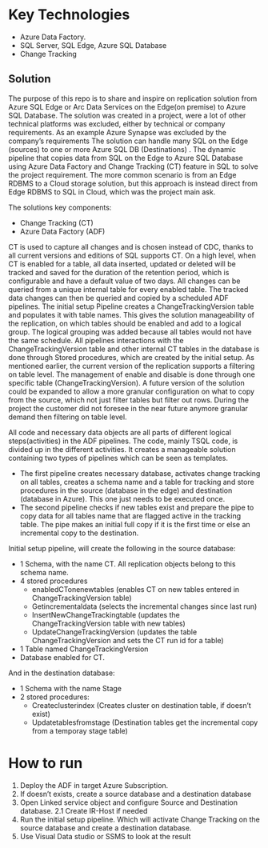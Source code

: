 # Key Technologies
*	Azure Data Factory.
*	SQL Server, SQL Edge, Azure SQL Database
*	Change Tracking

## Solution
The purpose of this repo is to share and inspire on replication solution from Azure SQL Edge or Arc Data Services on the Edge(on premise) to Azure SQL Database. The solution was created in a project, were a lot of other technical platforms was excluded, either by technical or company requirements. As an example Azure Synapse was excluded by the company’s requirements 
The solution can handle many SQL on the Edge (sources) to one or more Azure SQL DB (Destinations) . The dynamic pipeline that copies data from SQL on the Edge to Azure SQL Database using Azure Data Factory and Change Tracking (CT) feature in SQL to solve the project requirement. 
The more common scenario is from an Edge RDBMS to a Cloud storage solution, but this approach is instead direct from Edge RDBMS to SQL in Cloud, which was the project main ask. 

The solutions key components:
* Change Tracking (CT)
* Azure Data Factory (ADF)

CT is used to capture all changes and is chosen instead of CDC, thanks to all current versions and editions of SQL supports CT. 
On a high level, when CT is enabled for a table, all data inserted, updated or deleted will be tracked and saved for the duration of the retention period, which is configurable and have a default value of two days. All changes can be queried from a unique internal table for every enabled table. The tracked data changes can then be queried and copied by a scheduled ADF pipelines. 
The initial setup Pipeline creates a ChangeTrackingVersion table and populates it with table names. This gives the solution manageability of the replication, on which tables should be enabled and add to a logical group. The logical grouping was added because all tables would not have the same schedule. All pipelines interactions with the ChangeTrackingVersion table and other internal CT tables in the database is done through Stored procedures, which are created by the initial setup.
As mentioned earlier, the current version of the replication supports a filtering on table level. The management of enable and disable is done through one specific table (ChangeTrackingVersion). A future version of the solution could be expanded to allow a more granular configuration on what to copy from the source, which not just filter tables but filter out rows. During the project the customer did not foresee in the near future anymore granular demand then filtering on table level.

All code and necessary data objects are all parts of different logical steps(activities) in the ADF pipelines. The code, mainly TSQL code, is divided up in the different activities. It creates a manageable solution containing two types of pipelines which can be seen as templates. 
*	The first pipeline creates necessary database, activates change tracking on all tables, creates a schema name and a table for tracking and store procedures in the source (database in the edge) and destination (database in Azure). This one just needs to be executed once. 
*	The second pipeline checks if new tables exist and prepare the pipe to copy data for all tables name that are flagged active in the tracking table. The pipe makes an initial full copy if it is the first time or else an incremental copy to the destination. 

Initial setup pipeline, will create the following in the source database:
*	1 Schema, with the name CT. All replication objects belong to this schema name.
*	4 stored procedures
    * enabledCTonenewtables (enables CT on new tables entered in ChangeTrackingVersion table)
    * Getincrementaldata (selects the incremental changes since last run)
    * InsertNewChangeTrackingtable (updates the ChangeTrackingVersion table with new tables) 
    * UpdateChangeTrackingVersion (updates the table ChangeTrackingVersion and sets the CT run id for a table)
*	1 Table named ChangeTrackingVersion
*	Database enabled for CT.

And in the destination database:
*	1 Schema with the name Stage
*	2 stored procedures:
    * Createclusterindex (Creates cluster on destination table, if doesn’t exist)
    * Updatetablesfromstage (Destination tables get the incremental copy from a temporay stage table)

# How to run
1.	Deploy the ADF in target Azure Subscription.
2.	If doesn’t exists, create a source database and a destination database
3.	Open Linked service object and configure Source and Destination database. 2.1 Create IR-Host if needed
4.	Run the initial setup pipeline. Which will activate Change Tracking on the source database and create a destination database.
5.	Use Visual Data studio or SSMS to look at the result

